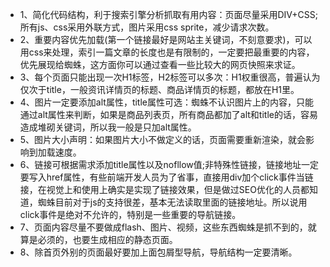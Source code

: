 <ul>
    <li>1、简化代码结构，利于搜索引擎分析抓取有用内容：页面尽量采用DIV+CSS; 所有js、css采用外联方式，图片采用css sprite，减少请求次数。</li>
    <li>2、重要内容优先加载(第一个链接最好是网站主关键词，不刻意要求)，可以用css来处理，索引一篇文章的长度也是有限制的，一定要把最重要的内容，优先展现给蜘蛛，这方面你可以通过查看一些比较大的网页快照来求证。</li>
    <li>3、每个页面只能出现一次H1标签，H2标签可以多次：H1权重很高，普遍认为仅次于title，一般资讯详情页的标题、商品详情页的标题，都放在H1里。</li>
    <li>4、图片一定要添加alt属性，title属性可选：蜘蛛不认识图片上的内容，只能通过alt属性来判断，如果是商品列表页，所有商品都加了alt和title的话，容易造成堆砌关键词，所以我一般是只加alt属性。</li>
    <li>5、图片大小声明：如果图片大小不做定义的话，页面需要重新渲染，就会影响到加载速度。</li>
    <li>
        6、链接可根据需求添加title属性以及nofllow值;非特殊性链接，链接地址一定要写入href属性，有些前端开发人员为了省事，直接用div加个click事件当链接，在视觉上和使用上确实是实现了链接效果，但是做过SEO优化的人员都知道，蜘蛛目前对于js的支持很差，基本无法读取里面的链接地址。所以说用click事件是绝对不允许的，特别是一些重要的导航链接。
    </li>
    <li>7、页面内容尽量不要做成flash、图片、视频，这些东西蜘蛛是抓不到的，就算是必须的，也要生成相应的静态页面。</li>
    <li>8、除首页外别的页面最好要加上面包屑型导航，导航结构一定要清晰。</li>
</ul>